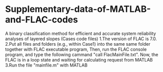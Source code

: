 # Supplementary-data-of-MATLAB-and-FLAC-codes
A binary classification method for efficient and accurate system reliability analyses of layered slopes (Cases code files)
1.The version of FLAC is 7.0.
2.Put all files and folders (e.g., within Case1) into the same same folder together with FLAC executable program, Then, run the FLAC console program, and type the following cammand "call FlacMainFile.txt". Now, the FLAC is in a loop state and waiting for calculating request from MATLAB
3.Run the file "mainfile.m" with MATLAB
